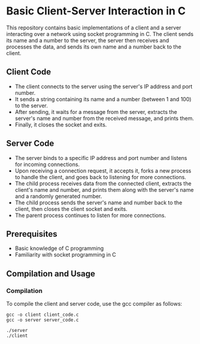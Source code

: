 # Basic Client-Server Interaction in C

This repository contains basic implementations of a client and a server interacting over a network using socket programming in C. The client sends its name and a number to the server, the server then receives and processes the data, and sends its own name and a number back to the client.

## Client Code

- The client connects to the server using the server's IP address and port number.
- It sends a string containing its name and a number (between 1 and 100) to the server.
- After sending, it waits for a message from the server, extracts the server's name and number from the received message, and prints them.
- Finally, it closes the socket and exits.

## Server Code

- The server binds to a specific IP address and port number and listens for incoming connections.
- Upon receiving a connection request, it accepts it, forks a new process to handle the client, and goes back to listening for more connections.
- The child process receives data from the connected client, extracts the client's name and number, and prints them along with the server's name and a randomly generated number.
- The child process sends the server's name and number back to the client, then closes the client socket and exits.
- The parent process continues to listen for more connections.

## Prerequisites

- Basic knowledge of C programming
- Familiarity with socket programming in C

## Compilation and Usage

### Compilation

To compile the client and server code, use the gcc compiler as follows:

```shell
gcc -o client client_code.c
gcc -o server server_code.c

./server
./client
